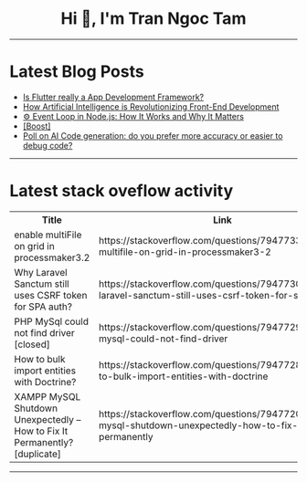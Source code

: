 <h1 align="center">Hi 👋, I'm Tran Ngoc Tam</h1>

---

# Latest Blog Posts 
<!-- BLOG-POST-LIST:START -->
- [Is Flutter really a App Development Framework?](https://dev.to/ajaythewizard/is-flutter-really-a-app-development-framework-3o6h)
- [How Artificial Intelligence is Revolutionizing Front-End Development](https://dev.to/mitu_mariam/how-artificial-intelligence-is-revolutionizing-front-end-development-5ok)
- [⚙️ Event Loop in Node.js: How It Works and Why It Matters](https://dev.to/artem_turlenko/event-loop-in-nodejs-how-it-works-and-why-it-matters-3bnf)
- [[Boost]](https://dev.to/jeansweden/-65h)
- [Poll on AI Code generation: do you prefer more accuracy or easier to debug code?](https://dev.to/fm/poll-on-ai-code-generation-do-you-prefer-more-accuracy-or-easier-to-debug-code-5fjo)
<!-- BLOG-POST-LIST:END -->

---

# Latest stack oveflow activity
<table>
  <tr><th>Title</th><th>Link</th></tr>
  <!-- STACKOVERFLOW:START --><tr><td>enable multiFile on grid in processmaker3.2</td><td>https://stackoverflow.com/questions/79477336/enable-multifile-on-grid-in-processmaker3-2</td></tr><tr><td>Why Laravel Sanctum still uses CSRF token for SPA auth?</td><td>https://stackoverflow.com/questions/79477302/why-laravel-sanctum-still-uses-csrf-token-for-spa-auth</td></tr><tr><td>PHP MySql could not find driver [closed]</td><td>https://stackoverflow.com/questions/79477290/php-mysql-could-not-find-driver</td></tr><tr><td>How to bulk import entities with Doctrine?</td><td>https://stackoverflow.com/questions/79477283/how-to-bulk-import-entities-with-doctrine</td></tr><tr><td>XAMPP MySQL Shutdown Unexpectedly – How to Fix It Permanently? [duplicate]</td><td>https://stackoverflow.com/questions/79477200/xampp-mysql-shutdown-unexpectedly-how-to-fix-it-permanently</td></tr><!-- STACKOVERFLOW:END -->
</table>

---


